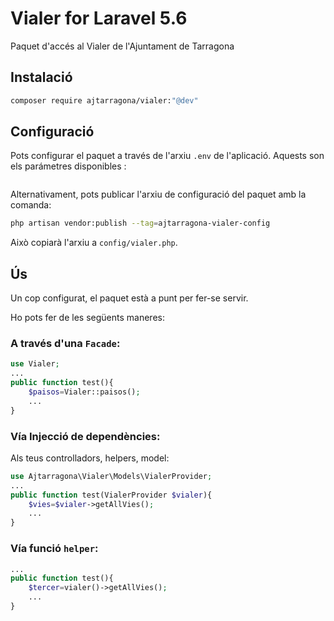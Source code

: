 # Vialer for Laravel 5.6

Paquet d'accés al Vialer de l'Ajuntament de Tarragona


## Instalació

```bash
composer require ajtarragona/vialer:"@dev"
```

## Configuració

Pots configurar el paquet a través de l'arxiu `.env` de l'aplicació. Aquests son els parámetres disponibles :
```bash

```
Alternativament, pots publicar l'arxiu de configuració del paquet amb la comanda:

```bash
php artisan vendor:publish --tag=ajtarragona-vialer-config
```

Això copiarà l'arxiu a `config/vialer.php`.



## Ús

Un cop configurat, el paquet està a punt per fer-se servir. 

Ho pots fer de les següents maneres:

### A través d'una `Facade`:

```php
use Vialer;
...
public function test(){
    $paisos=Vialer::paisos();
    ...
}
```

### Vía Injecció de dependències:

Als teus controlladors, helpers, model:

```php
use Ajtarragona\Vialer\Models\VialerProvider;
...
public function test(VialerProvider $vialer){
	$vies=$vialer->getAllVies();
	...
}
```

### Vía funció `helper`:
```php
...
public function test(){
	$tercer=vialer()->getAllVies();
	...
}
```